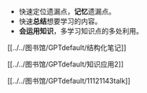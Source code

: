 - 快速定位遗漏点，**记忆**遗漏点。
- 快速**总结**想要学习的内容。
- **会运用知识**，多学习知识点的多处利用。

[[../../图书馆/GPTdefault/结构化笔记]]

[[../../图书馆/GPTdefault/知识应用2]]

[[../../图书馆/GPTdefault/11121143talk]]
